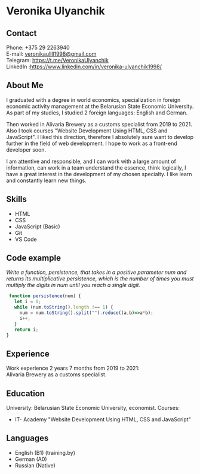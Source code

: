 # Veronika Ulyanchik

## Contact 


Phone: +375 29 2263940 \
E-mail: veronikaullll1998@gmail.com \
Telegram: https://t.me/VeronikaUlyanchik \
LinkedIn :https://www.linkedin.com/in/veronika-ulyanchik1998/ 

## About Me


I graduated with a degree in world economics, specialization in foreign economic activity management at the Belarusian State Economic University.
As part of my studies, I studied 2 foreign languages: English and German. 

Then worked in Alivaria Brewery as a customs specialist from 2019 to 2021.
Also I took courses "Website Development Using HTML, CSS and JavaScript". I liked this direction, therefore I absolutely sure want to develop further in the field of web development. I hope to work as a front-end developer soon. 

I am attentive and responsible, and I can work with a large amount of information, can work in a team understand the essence, think logically, I have a great interest in the development of my chosen specialty. I like learn and constantly learn new things.

## Skills 


- HTML
- CSS
- JavaScript (Basic)
- Git
- VS Code

## Code example


_Write a function, persistence, that takes in a positive parameter num and returns its multiplicative persistence, which is the number of times you must multiply the digits in num until you reach a single digit._

```javascript
 function persistence(num) { 
   let i = 0; 
   while (num.toString().length !== 1) { 
     num = num.toString().split("").reduce((a,b)=>a*b); 
     i++; 
   } 
   return i; 
} 
```

## Experience 

Work experience 2 years 7 months from 2019 to 2021: \
Alivaria Brewery as a customs specialist.

## Education


University: Belarusian State Economic University, economist.
Courses:
- IT- Academy "Website Development Using HTML, CSS and JavaScript"

## Languages

- English (B1) (training.by)
- German (A0)
- Russian (Native)
